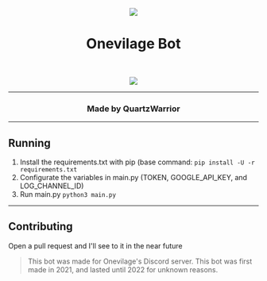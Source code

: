 <p align="center">
<img src="https://cdn.discordapp.com/banners/822525128306196500/a_2df5030b3f00cee8ee0b969524b38f3f.gif?size=4096" />
</p>
<h1 align="center"> Onevilage Bot</h1><br>
<p align="center">
<img src="https://cdn.discordapp.com/icons/822525128306196500/a_cb472b09849630efe1ef64a876ca8c7e.gif?size=4096" />
</p>

---
<h3 align="center"> Made by QuartzWarrior </h3>

---
## Running
1. Install the requirements.txt with pip (base command: `pip install -U -r requirements.txt`
2. Configurate the variables in main.py (TOKEN, GOOGLE_API_KEY, and LOG_CHANNEL_ID)
3. Run main.py `python3 main.py`
---
## Contributing
Open a pull request and I'll see to it in the near future



> This bot was made for Onevilage's Discord server. This bot was first made in 2021, and lasted until 2022 for unknown reasons.
